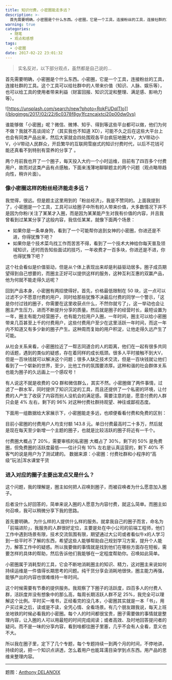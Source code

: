 ```yaml
---
title: 知识付费，小密圈能走多远？
description: >-
  首先需要明确，小密圈是个什么东西。小密圈，它是一个工具，连接粉丝的工具，连接社群的工具。这个工具可以给社群中的人带来价值（知识、人脉、娱乐等），也可以给工具的使用者带来利益（财富回报、知识沉淀和整理、满足感、影响力等）。
warning: true
categories:
  - 随笔
  - 观点和感想
tags:
  - 小密圈
date: 2017-02-22 23:01:32
---
```


> 实名反对，以下部分观点，虽然都是自己说的...

首先需要明确，小密圈是个什么东西。小密圈，它是一个工具，连接粉丝的工具，连接社群的工具。这个工具可以给社群中的人带来价值（知识、人脉、娱乐等），也可以给工具的使用者带来利益（财富回报、知识沉淀和整理、满足感、影响力等）。

![https://unsplash.com/search/new?photo=RokFUDqlTIo]](/blogimgs/2017/02/22/6c0378f8gy1fczncajxtcj20p00dw0vs)<!--<source src="http://ww1.sinaimg.cn/large/6c0378f8gy1fczncajxtcj20p00dw0vs">-->

<!--more-->

谁能够做「小密圈」呢？微信、微博、知乎、得到等这些平台都可以做，他们为何不做？我就不高谈阔论了（其实我也不知道 XD），可能不久之后在这些大平台上也会有同类产品出来，然后大家就会四处围观各平台疯狂地圈大V，大V带动小V，小V带动人民群众，开启繁华的互联网雪崩式的知识付费时代，以后不花钱可能还真看不到特别有营养的分享了 。

两个月前我也开了一个圈子，每天投入大约一个小时运维，目前有了四百多个付费用户，故而对这类产品有点感触，下面来浅薄地聊聊题主的两个问题（观点略带趋向性，稍许片面）。


### 像小密圈这样的粉丝经济能走多远？

我觉得，很远。但是题主这里用到的「粉丝经济」，我是不赞同的。上面我提到了，小密圈是一个工具，工具可以给圈子中所有的人带来价值，大多数情况下并不是因为你粉/关注了某某才入圈，而是因为某某能产生对我有价值的内容，并且我曾看到过某某分享了这般内容，我信任某某，就像下面两个场景：

- 如果你是一条单身狗，看到了一个可能帮你追到女神的小密圈，你进还是不进，你得犹豫下吧？
- 如果你是个技术菜鸟找工作而苦苦不得，看到了一个技术大神给你每天普及领域知识，还时而告知些面试的技巧，一年收费才一百多块，你进还是不进，你也得犹豫下吧？

这个社会看似是价值驱动，但是从个体上表现出来却是利益驱动居多。圈子成员期望得到自己想要的，而圈主正好可以提供这样的服务，这种互利互惠的双赢产品，他为何就不能走得久远呢？

回到产品本身，小密圈有两招使得好。首先，价格最低限制在 50 块，这一点可以过滤不少不愿意付费的用户，同时给那些犹豫不决最后付费的同学一个警示，「这是你付过钱的圈子，你需要在这里收获点什么，不然你就亏了」，这一举动也会让圈主产生压力，进而不断提升分享的质量。然后就是圈子的经营时长，最短设置为一年，圈主有能力经营圈子，也有能力拉用户入圈，一年时间，圈主可以给小密圈带来几百甚至上千的付费用户，这些付费用户至少在这里活跃一年时间，而这一年内不知道又有多少新的圈子产生。这种周而复始的用户积淀，让他走得久远产生了可能。

从社会关系来看，小密圈拉近了一帮志同道合的人的距离，他们在一起有很多共同的话题，遇到的类似的疑惑，存在着同样的成长瓶颈。很多人平时接触不到大V，但是一百块钱就可以解决这个问题；很多人缺乏技术交流，但是一百块钱就让他们看到了一个崭新的世界，至少，比他工作的氛围要浓厚。这种和谐的社会群体关系也能为圈子的久远画上一个感叹号！

有人说这不就是收费的 QQ 群和微信群么，其实不然。小密圈做了两件事情，过滤了一群水军，同时提供了知识沉淀的工具，而且还提供了一个私密的环境，让付费的人产生了收获了内容而别人没机会的满足感。需要注意的是，愿意付费的人群只会是 4% 左右，剩下的 96% 对这种付费社群持观望、神往或鄙视态度。

下面用一组数据给大家展示下，小密圈能走多远，也顺便看看付费和免费的区别：

目前小密圈的付费用户人均支付额 143.8 元。单日付费最高时二十多万，然后就是现在每天至少新增一个主题的圈子，也就是比较活跃的圈子将近有一千个。

付费圈大概占了 20%，需要审核的私密圈 大概占了 30%，剩下的 50% 是免费圈，但免费圈的活跃度最低——估计只有 10% 左右是认真运营的，剩下 40% 不客气的说是用户为了测试建的。
数据来源：小密圈：付费社群和小程序的“高级”玩法|浑水课堂干货


### 进入对应的圈子主要出发点又是什么？

这个问题，我的理解是，圈主如何把人召唤到圈子，而被召唤者为什么愿意加入圈子。

后者没什么好回答的，简单来说入圈的人愿意为内容付费，就这么简单。而圈主如何召唤，我可以稍微分享下我的思路。

首先要明确， 为什么样的人提供什么样的服务。就拿我自己的圈子而言，命名为「前端进阶」，我服务的人群很好定位，主要是处在中小公司的前端工程师，他们工作中遇到场景有限，技术交流氛围有限，期望通过大公司或者看似牛x的人学习到一些平时不了解的东西，希望这些人能够帮助自己规划学习方案，提升个人能力，解答工作中的疑惑。所以我要做的事情就是找到他们在哪些方面存在短板，需要怎样的具体的帮助，然后告诉他们我能够在一定程度帮助你。召唤如此简单。

小密圈属于消耗型的工具，它会不断地消耗圈主的知识、精力，这对圈主来说如何持续运维是一件值得长期思考的问题。纯干货分享会消耗地很快，圈主能力再强，能够产出的内容也很难维持一年时间。

这个时候需要有节奏的提供服务。我观察了下圈子的活跃度，四百多人的付费人群，活跃度并没有想象中的那么高，每周长期活跃人群不足 25%，我完全可以理解这个比例。平时买一堆书，正经看完的没几本，小密圈其实就是一本「书」，用户买过来之后，读或是不读，全凭心情、全看场景。有几个朋友跟我说，每天上班坐地铁的时候必看我的小密圈。每个人的时间都很宝贵，圈子需要做的事情就是整理内容，让入圈的人可以用最短的时间完成阅读；或者高效、及时地回答提问者的疑问。而不是一味的分享内容，看到啥都往圈子里塞，几乎不会有人全看，意义也不大。

所以我在圈子里，定下了几个专题，每个专题持续一到两个月的时间，不停地讲，持续的说，把一个知识点讲透，怎么着用户也能耳濡目染学到点东西。用产品的思维来整理内容。

---

题图：[Anthony DELANOIX](https://unsplash.com/search/new?photo=RokFUDqlTIo)
